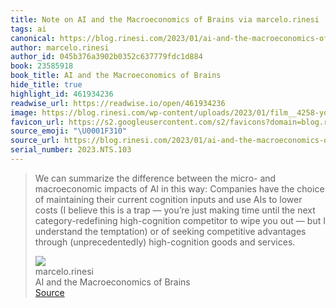 ```yaml
---
title: Note on AI and the Macroeconomics of Brains via marcelo.rinesi
tags: ai
canonical: https://blog.rinesi.com/2023/01/ai-and-the-macroeconomics-of-brains/
author: marcelo.rinesi
author_id: 045b376a3902b0352c637779fdc1d884
book: 23585918
book_title: AI and the Macroeconomics of Brains
hide_title: true
highlight_id: 461934236
readwise_url: https://readwise.io/open/461934236
image: https://blog.rinesi.com/wp-content/uploads/2023/01/film__4258-young-frankenstein-hi_res-88264fe3.jpg
favicon_url: https://s2.googleusercontent.com/s2/favicons?domain=blog.rinesi.com
source_emoji: "\U0001F310"
source_url: https://blog.rinesi.com/2023/01/ai-and-the-macroeconomics-of-brains/#:~:text=We%20can%20summarize,goods%20and%20services.
serial_number: 2023.NTS.103
---
```

> We can summarize the difference between the micro- and macroeconomic impacts of AI in this way: Companies have the choice of maintaining their current cognition inputs and use AIs to lower costs (I believe this is a trap — you’re just making time until the next category-redefining high-cognition competitor to wipe you out — but I understand the temptation) or of seeking competitive advantages through (unprecedentedly) high-cognition goods and services.
> <div class="quoteback-footer"><div class="quoteback-avatar"><img class="mini-favicon" src="https://s2.googleusercontent.com/s2/favicons?domain=blog.rinesi.com"></div><div class="quoteback-metadata"><div class="metadata-inner"><span style="display:none">FROM:</span><div aria-label="marcelo.rinesi" class="quoteback-author"> marcelo.rinesi</div><div aria-label="AI and the Macroeconomics of Brains" class="quoteback-title"> AI and the Macroeconomics of Brains</div></div></div><div class="quoteback-backlink"><a target="_blank" aria-label="go to the full text of this quotation" rel="noopener" href="https://blog.rinesi.com/2023/01/ai-and-the-macroeconomics-of-brains/#:~:text=We%20can%20summarize,goods%20and%20services." class="quoteback-arrow"> Source</a></div></div>